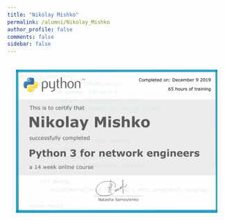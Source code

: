 ```yaml
---
title: "Nikolay Mishko"
permalink: /alumni/Nikolay_Mishko
author_profile: false
comments: false
sidebar: false
---
```


<div style="padding: 20px;">
  <img src="https://raw.githubusercontent.com/pyneng/pyneng.github.io/master/alumni/Nikolay_Mishko.png" alt="Python for network engineers">
</div>


